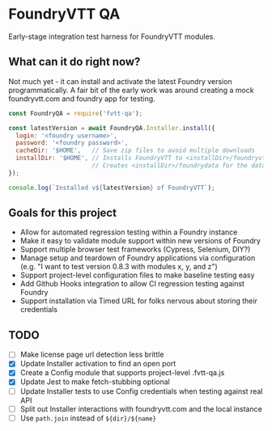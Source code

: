 # FoundryVTT QA

Early-stage integration test harness for FoundryVTT modules.

## What can it do right now?

Not much yet - it can install and activate the latest Foundry version programmatically. A fair bit of the early work was around creating a mock foundryvtt.com and foundry app for testing.

```js
const FoundryQA = require('fvtt-qa');

const latestVersion = await FoundryQA.Installer.install({
  login: '<foundry username>',
  password: '<foundry password>',
  cacheDir: '$HOME',   // Save zip files to avoid multiple downloads
  installDir: '$HOME', // Installs FoundryVTT to <installDir>/foundryvtt
                       // Creates <installDir>/foundrydata for the data
});

console.log(`Installed v${latestVersion} of FoundryVTT`);
```

## Goals for this project
- Allow for automated regression testing within a Foundry instance
- Make it easy to validate module support within new versions of Foundry
- Support multiple browser test frameworks (Cypress, Selenium, DIY?)
- Manage setup and teardown of Foundry applications via configuration (e.g. "I want to test version 0.8.3 with modules x, y, and z")
- Support project-level configuration files to make baseline testing easy
- Add Github Hooks integration to allow CI regression testing against Foundry 
- Support installation via Timed URL for folks nervous about storing their credentials

## TODO
- [ ] Make license page url detection less brittle
- [X] Update Installer activation to find an open port
- [X] Create a Config module that supports project-level .fvtt-qa.js
- [X] Update Jest to make fetch-stubbing optional
- [ ] Update Installer tests to use Config credentials when testing against real API
- [ ] Split out Installer interactions with foundryvtt.com and the local instance
- [ ] Use `path.join` instead of `${dir}/${name}`
